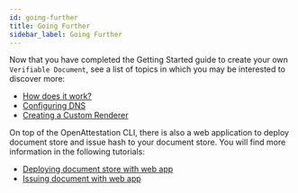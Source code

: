 ```yaml
---
id: going-further
title: Going Further
sidebar_label: Going Further
---
```


Now that you have completed the Getting Started guide to create your own `Verifiable Document`, see a list of topics in which you may be interested to discover more:

- [How does it work?](/docs/docs-section/how-does-it-work/introduction-how-does-it-work)
- [Configuring DNS](/docs/developer-section/quickstart/configure-dns)
- [Creating a Custom Renderer](/docs/developer-section/quickstart/create-custom-renderer)

On top of the OpenAttestation CLI, there is also a web application to deploy document store and issue hash to your document store. You will find more information in the following tutorials:

- [Deploying document store with web app](/docs/integrator-section/webapp-tutorial/deploy-document-store-webapp)
- [Issuing document with web app](/docs/integrator-section/webapp-tutorial/issue-document-store-webapp)

